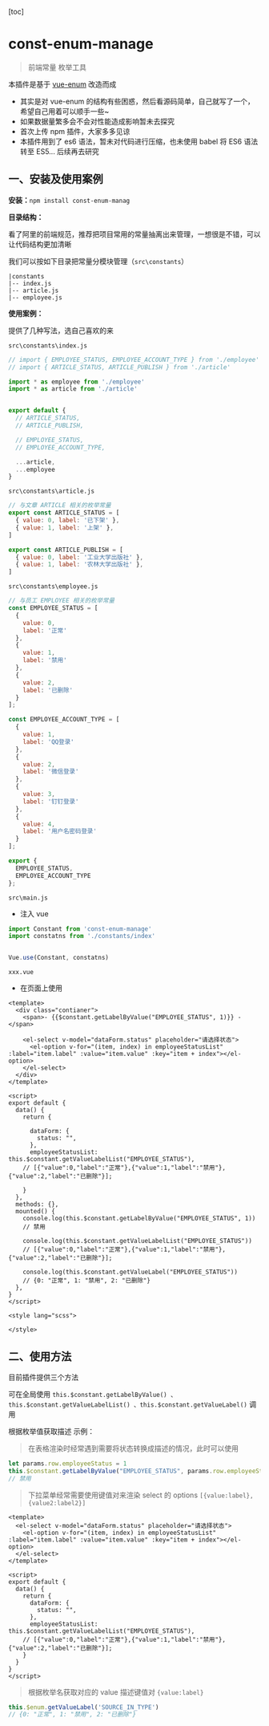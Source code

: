 [toc]

# const-enum-manage

> 前端常量 枚举工具

本插件是基于 [vue-enum](https://github.com/1024-lab/vue-enum) 改造而成

- 其实是对 vue-enum 的结构有些困惑，然后看源码简单，自己就写了一个，希望自己用着可以顺手一些~
- 如果数据量繁多会不会对性能造成影响暂未去探究
- 首次上传 npm 插件，大家多多见谅
- 本插件用到了 es6 语法，暂未对代码进行压缩，也未使用 babel 将 ES6 语法转至 ES5... 后续再去研究



## 一、安装及使用案例

**安装：**`npm install const-enum-manag`

**目录结构：**

看了阿里的前端规范，推荐把项目常用的常量抽离出来管理，一想很是不错，可以让代码结构更加清晰

我们可以按如下目录把常量分模块管理（`src\constants`）

```
|constants
|-- index.js
|-- article.js
|-- employee.js
```

**使用案例：**

提供了几种写法，选自己喜欢的来

`src\constants\index.js`

```js
// import { EMPLOYEE_STATUS, EMPLOYEE_ACCOUNT_TYPE } from './employee'
// import { ARTICLE_STATUS, ARTICLE_PUBLISH } from './article'

import * as employee from './employee'
import * as article from './article'


export default {
  // ARTICLE_STATUS,
  // ARTICLE_PUBLISH,

  // EMPLOYEE_STATUS,
  // EMPLOYEE_ACCOUNT_TYPE,

  ...article,
  ...employee
}
```

`src\constants\article.js`

```js
// 与文章 ARTICLE 相关的枚举常量
export const ARTICLE_STATUS = [
  { value: 0, label: '已下架' },
  { value: 1, label: '上架' },
]

export const ARTICLE_PUBLISH = [
  { value: 0, label: '工业大学出版社' },
  { value: 1, label: '农林大学出版社' },
]
```

`src\constants\employee.js`

```js
// 与员工 EMPLOYEE 相关的枚举常量
const EMPLOYEE_STATUS = [
  {
    value: 0,
    label: '正常'
  },
  {
    value: 1,
    label: '禁用'
  },
  {
    value: 2,
    label: '已删除'
  }
];

const EMPLOYEE_ACCOUNT_TYPE = [
  {
    value: 1,
    label: 'QQ登录'
  },
  {
    value: 2,
    label: '微信登录'
  },
  {
    value: 3,
    label: '钉钉登录'
  },
  {
    value: 4,
    label: '用户名密码登录'
  }
];

export {
  EMPLOYEE_STATUS,
  EMPLOYEE_ACCOUNT_TYPE
};
```

`src\main.js`

- 注入 vue

```js
import Constant from 'const-enum-manage'
import constatns from './constants/index'


Vue.use(Constant, constatns)
```

`xxx.vue`

- 在页面上使用

```vue
<template>
  <div class="contianer">
    <span>- {{$constant.getLabelByValue("EMPLOYEE_STATUS", 1)}} -</span>

    <el-select v-model="dataForm.status" placeholder="请选择状态">
      <el-option v-for="(item, index) in employeeStatusList" :label="item.label" :value="item.value" :key="item + index"></el-option>
    </el-select>
  </div>
</template>

<script>
export default {
  data() {
    return {

      dataForm: {
        status: "",
      },
      employeeStatusList: this.$constant.getValueLabelList("EMPLOYEE_STATUS"),
    // [{"value":0,"label":"正常"},{"value":1,"label":"禁用"},{"value":2,"label":"已删除"}];

    }
  },
  methods: {},
  mounted() {
    console.log(this.$constant.getLabelByValue("EMPLOYEE_STATUS", 1))
    // 禁用

    console.log(this.$constant.getValueLabelList("EMPLOYEE_STATUS"))
    // [{"value":0,"label":"正常"},{"value":1,"label":"禁用"},{"value":2,"label":"已删除"}];

    console.log(this.$constant.getValueLabel("EMPLOYEE_STATUS"))
    // {0: "正常", 1: "禁用", 2: "已删除"}
  },
}
</script>

<style lang="scss">

</style>
```





## 二、使用方法

目前插件提供三个方法

可在全局使用 `this.$constant.getLabelByValue() 、this.$constant.getValueLabelList() 、this.$constant.getValueLabel()` 调用

根据枚举值获取描述 示例：

> 在表格渲染时经常遇到需要将状态转换成描述的情况，此时可以使用

```js
let params.row.employeeStatus = 1
this.$constant.getLabelByValue("EMPLOYEE_STATUS", params.row.employeeStatus)
// 禁用
```

> 下拉菜单经常需要使用键值对来渲染 select 的 options  `[{value:label},{value2:label2}]`

```vue
<template>
  <el-select v-model="dataForm.status" placeholder="请选择状态">
    <el-option v-for="(item, index) in employeeStatusList" :label="item.label" :value="item.value" :key="item + index"></el-option>
  </el-select>
</template>

<script>
export default {
  data() {
    return {
      dataForm: {
        status: "",
      },
      employeeStatusList: this.$constant.getValueLabelList("EMPLOYEE_STATUS"),
    // [{"value":0,"label":"正常"},{"value":1,"label":"禁用"},{"value":2,"label":"已删除"}];
    }
  }
}
</script>
```

> 根据枚举名获取对应的 value 描述键值对 `{value:label}`

```js
this.$enum.getValueLabel('SOURCE_IN_TYPE')
// {0: "正常", 1: "禁用", 2: "已删除"}
```

